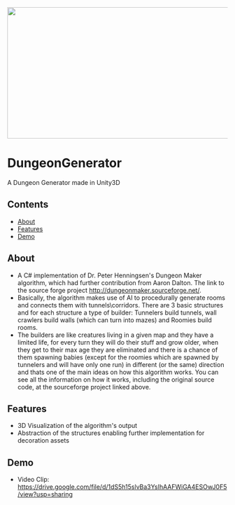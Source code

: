 <img src="https://github.com/ArielOliveira/DungeonGenerator/blob/master/Assets/demo/DungeonWide.png" width="1258" height="300">

# DungeonGenerator
A Dungeon Generator made in Unity3D

## Contents

- [About](#about)
- [Features](#features)
- [Demo](#demo)

## About
- A C# implementation of Dr. Peter Henningsen's Dungeon Maker algorithm, which had further contribution from Aaron Dalton. The link
to the source forge project http://dungeonmaker.sourceforge.net/. 
- Basically, the algorithm makes use of AI to procedurally generate rooms and connects them with tunnels\corridors. There are 3 basic
structures and for each structure a type of builder: Tunnelers build tunnels, wall crawlers build walls (which can turn into mazes)
and Roomies build rooms. 
- The builders are like creatures living in a given map and they have a limited life, for every turn they will do their stuff and grow older, when
they get to their max age they are eliminated and there is a chance of them spawning babies (except for the roomies which are spawned by tunnelers
and will have only one run) in different (or the same) direction and thats one of the main ideas on how this algorithm works. 
You can see all the information on how it works, including the original source code, at the sourceforge project linked above.

## Features
- 3D Visualization of the algorithm's output
- Abstraction of the structures enabling further implementation for decoration assets
          
## Demo
- Video Clip: https://drive.google.com/file/d/1dS5h15slvBa3YsIhAAFWiGA4ESOwJ0F5/view?usp=sharing

